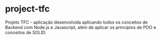 # project-tfc
Projeto TFC - aplicação desenvolvida aplicando todos os conceitos de Backend com Node.js e Javascript, além de aplicar os princípios de POO e conceitos de SOLID.
